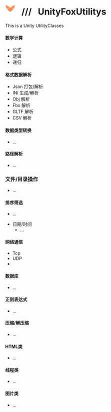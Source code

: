 # ![](https://github.com/SevenStrike/UnityFoxUtilitys/blob/main/Res/FoxLogoIconSmall.png) &nbsp; /// &nbsp; UnityFoxUtilitys
 This is a Unity UtilityClasses
####  数学计算
  + 公式
  + 逻辑
  + 递归
####  格式数据解析
  + Json 打包/解析
  + INI 生成/解析
  + Obj 解析
  + Fbx 解析
  + GLTF 解析
  + CSV 解析
####  数据类型转换
  + ...
####  路径解析
  + ...
###  文件/目录操作
  + ...
####  排序筛选
  + ...
- 日期/时间
  + ...
####  网络通信
  + Tcp
  + UDP
  + 
####  数据库
  + ...
####  正则表达式
  + ...
####  压缩/解压缩
  + ...
####  HTML类
  + ...
####  线程类
  + ...
####  图片类
  + ...  
